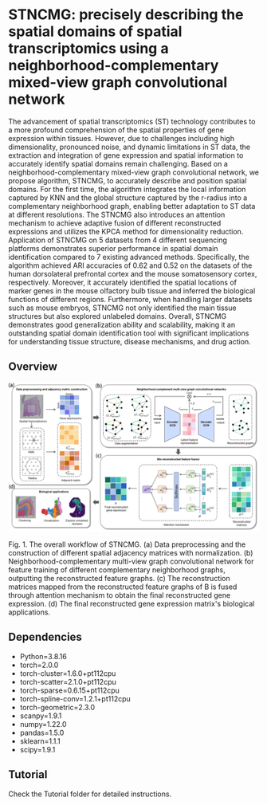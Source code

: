 # STNCMG: precisely describing the spatial domains of spatial transcriptomics using a neighborhood-complementary mixed-view graph convolutional network
The advancement of spatial transcriptomics (ST) technology contributes to a more profound comprehension of the spatial properties of gene expression within tissues.  However, due to challenges including high dimensionality, pronounced noise, and dynamic limitations in ST data, the extraction and integration of gene expression and spatial information to accurately identify spatial domains remain challenging. Based on a neighborhood-complementary mixed-view graph convolutional network, we propose algorithm, STNCMG, to accurately describe and position spatial domains. For the first time, the algorithm integrates the local information captured by KNN and the global structure captured by the r-radius into a complementary neighborhood graph, enabling better adaptation to ST data at different resolutions. The STNCMG also introduces an attention mechanism to achieve adaptive fusion of different reconstructed expressions and utilizes the KPCA method for dimensionality reduction. Application of STNCMG on 5 datasets from 4 different sequencing platforms demonstrates superior performance in spatial domain identification compared to 7 existing advanced methods. Specifically, the algorithm achieved ARI accuracies of 0.62 and 0.52 on the datasets of the human dorsolateral prefrontal cortex and the mouse somatosensory cortex, respectively. Moreover, it accurately identified the spatial locations of marker genes in the mouse olfactory bulb tissue and inferred the biological functions of different regions. Furthermore, when handling larger datasets such as mouse embryos, STNCMG not only identified the main tissue structures but also explored unlabeled domains. Overall, STNCMG demonstrates good generalization ability and scalability, making it an outstanding spatial domain identification tool with significant implications for understanding tissue structure, disease mechanisms, and drug action.
## Overview
![image](https://github.com/ZhihaoSi/STNCMG/blob/main/figures/end_T1.png)

Fig. 1. The overall workflow of STNCMG. (a) Data preprocessing and the construction of different spatial adjacency matrices with normalization. (b) Neighborhood-complementary multi-view graph convolutional network for feature training of different complementary neighborhood graphs, outputting the reconstructed feature graphs. (c) The reconstruction matrices mapped from the reconstructed feature graphs of B is fused through attention mechanism to obtain the final reconstructed gene expression. (d) The final reconstructed gene expression matrix's biological applications.
## Dependencies
- Python=3.8.16
- torch=2.0.0 
- torch-cluster=1.6.0+pt112cpu
- torch-scatter=2.1.0+pt112cpu
- torch-sparse=0.6.15+pt112cpu
- torch-spline-conv=1.2.1+pt112cpu
- torch-geometric=2.3.0
- scanpy=1.9.1
- numpy=1.22.0
- pandas=1.5.0
- sklearn=1.1.1
- scipy=1.9.1
## Tutorial
Check the Tutorial folder for detailed instructions.














